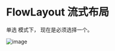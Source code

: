 # FlowLayout 流式布局
单选 模式下， 现在是必须选择一个。

![image](https://github.com/Cornflower1991/FlowLayout/raw/master/screenshots/S60711-170617.jpg.jpg)